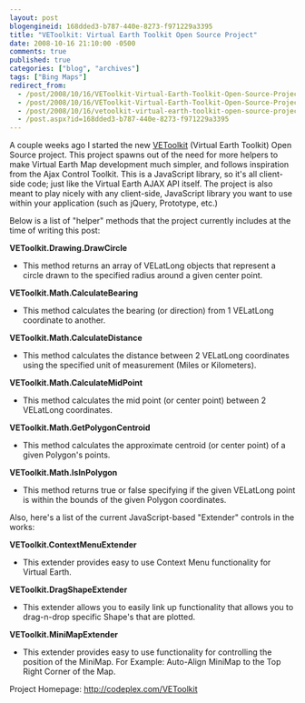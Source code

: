 ```yaml
---
layout: post
blogengineid: 168dded3-b787-440e-8273-f971229a3395
title: "VEToolkit: Virtual Earth Toolkit Open Source Project"
date: 2008-10-16 21:10:00 -0500
comments: true
published: true
categories: ["blog", "archives"]
tags: ["Bing Maps"]
redirect_from: 
  - /post/2008/10/16/VEToolkit-Virtual-Earth-Toolkit-Open-Source-Project.aspx
  - /post/2008/10/16/VEToolkit-Virtual-Earth-Toolkit-Open-Source-Project
  - /post/2008/10/16/vetoolkit-virtual-earth-toolkit-open-source-project
  - /post.aspx?id=168dded3-b787-440e-8273-f971229a3395
---
```

<!-- more -->


A couple weeks ago I started the new <a href="http://codeplex.com/vetoolkit">VEToolkit</a> (Virtual Earth Toolkit) Open Source project. This project spawns out of the need for more helpers to make Virtual Earth Map development much simpler, and follows inspiration from the Ajax Control Toolkit. This is a JavaScript library, so it&#39;s all client-side code; just like the Virtual Earth AJAX API itself. The project is also meant to play nicely with any client-side, JavaScript library you want to use within your application (such as jQuery, Prototype, etc.)



Below is a list of &quot;helper&quot; methods that the project currently includes at the time of writing this post:



**VEToolkit.Drawing.DrawCircle**

- This method returns an array of VELatLong objects that represent a circle drawn to the specified radius around a given center point.



**VEToolkit.Math.CalculateBearing**

- This method calculates the bearing (or direction) from 1 VELatLong coordinate to another.



**VEToolkit.Math.CalculateDistance**

- This method calculates the distance between 2 VELatLong coordinates using the specified unit of measurement (Miles or Kilometers). 



**VEToolkit.Math.CalculateMidPoint**

- This method calculates the mid point (or center point) between 2 VELatLong coordinates. 



**VEToolkit.Math.GetPolygonCentroid**

- This method calculates the approximate centroid (or center point) of a given Polygon&#39;s points.



**VEToolkit.Math.IsInPolygon**

- This method returns true or false specifying if the given VELatLong point is within the bounds of the given Polygon coordinates.



 



Also, here&#39;s a list of the current JavaScript-based &quot;Extender&quot; controls in the works: 



**VEToolkit.ContextMenuExtender**

- This extender provides easy to use Context Menu functionality for Virtual Earth.



**VEToolkit.DragShapeExtender**

- This extender allows you to easily link up functionality that allows you to drag-n-drop specific Shape&#39;s that are plotted. 



**VEToolkit.MiniMapExtender**

- This extender provides easy to use functionality for controlling the position of the MiniMap. For Example: Auto-Align MiniMap to the Top Right Corner of the Map. 



 



Project Homepage: <a href="http://codeplex.com/VEToolkit">http://codeplex.com/VEToolkit</a> 

